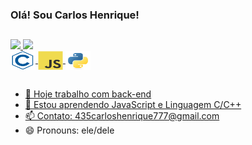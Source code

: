 ### Olá! Sou Carlos Henrique!
##
<div>
  <a href="https://github.com/CarlosHenrique435">
  <img height="180em" src="https://github-readme-stats.vercel.app/api?username=CarlosHenrique435&show_icons=true&theme=dracula&include_all_comits=true&count_private=true">
  <img height="180em" src="https://github-readme-stats.vercel.app/api/top-langs/?username=CarlosHenrique435&layout=compact&langs_count=16&theme=dracula">
</div>
  
<div>
  <img align="center" height="30" width="40" src="https://github.com/devicons/devicon/blob/master/icons/c/c-line.svg">
  <img align="center" height="30" width="40" src="https://github.com/devicons/devicon/blob/master/icons/javascript/javascript-original.svg">
  <img align="center" height="30" width="40" src="https://github.com/devicons/devicon/blob/master/icons/python/python-original.svg">
</div>

##

- 🔭 Hoje trabalho com back-end
- 🌱 Estou aprendendo JavaScript e Linguagem C/C++
- 📫 Contato: 435carloshenrique777@gmail.com
- 😄 Pronouns: ele/dele
